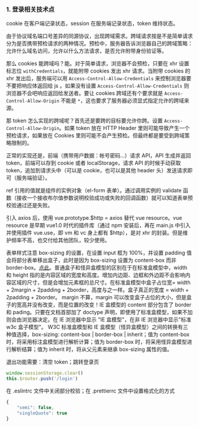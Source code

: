 ### 1. 登录相关技术点

cookie 在客户端记录状态，session 在服务端记录状态，token 维持状态。

由于协议域名端口号差异的同源协议，出现跨域需求。跨域请求按是不是简单请求分为是否携带预检请求的两种情况。预检中，服务器告诉浏览器自己的跨域策略：允许什么域名访问，允许以什么方法请求，是否允许附带身份验证等。

那么 cookies 能跨域吗？能。对于简单请求，浏览器不会预检，只要在 xhr 设置标志位 `withCredentials`，就能附带 cookies 发出 xhr 请求。当附带 cookies 的 xhr 发出后，服务端可以用 `Access-Control-Allow-Credentials` 来控制浏览器要不要把响应体返回给 js 。如果没有设置 `Access-Control-Allow-Credentials` 则浏览器不会吧响应返回给发送者。要让 cookies 跨域还有个要求就是 `Access-Control-Allow-Origin` 不能是 `*`，这也要求了服务器必须显式指定允许的跨域来源。

那 token 怎么实现的跨域呢？首先还是要跨的目标要允许你跨。设置 `Access-Control-Allow-Origin`。如果 token 放在 HTTP Header 里则可能导致产生一个预检请求，如果放在 Cookies 里则可能不会产生预检。但最终都是要受到跨域策略限制的。

正常的实现还是，前端（携带用户数据：帐号密码...）请求 API，API 生成并返回 token，前端可以存到 cookie 或者 localStorage，请求 API 的时候手动获取 token，追加到请求头中（可以是 cookie，也可以是其他 header 头）发送请求即可（服务端验证）。

ref 引用的值就是组件的实例对象（el-form 表单）。通过调用实例的 validate 函数（接收一个接收布尔值参数说明校验成功或失败的回调函数）就可以知道表单预校验通过还是失败。

引入 axios 后，使用 vue.prototype.$http = axios 替代 vue resource。vue resource 是早期 vue1.0 时代的插件库（通过 npm 安装后，再在 main.js 中引入并使用插件 vue.use，即 vm 和 vc 身上都有 $http），是对 xhr 的封装。但是维护频率不高，也交付给其他团队，较少使用。

表单样式注意 box-sizing 的设置，在设置 input 框为 100%，并设置 padding 值会将部分表单移出盒子，此时是因为 box-sizing 设置为 content-box 而非 border-box。[点此](https://developer.mozilla.org/zh-CN/docs/Web/CSS/box-sizing)。普通盒子和怪异盒模型的区别在于在标准盒模型中，width 和 height 指的是内容区域的宽度和高度。增加内边距、边框和外边距不会影响内容区域的尺寸，但是会增加元素框的总尺寸。在标准盒模型中盒子占位宽= width + 2margin + 2padding + 2border，高度与之一样。盒子真正的宽度 = width + 2padding + 2border。 margin 不算，margin 可以改变盒子占位的大小，但是盒子的宽高并没有改变，而是位置的改变！IE 盒模型的 content 部分包含了 border 和 pading。只要在文档首部加了 doctype 声明，即使用了标准盒模型，如果不加则会由浏览器决定。在 IE 浏览器中显示 "IE 盒模型"，在非 IE 浏览器中显示"标准 w3c 盒子模型"。 W3C 标准盒模型和 IE 盒模型（怪异盒模型）之间的转换有三种值选择，box-sizing: content-box | border-box | inherit；值为 content-box 时，将采用标注盒模型进行解析计算；值为 border-box 时，将采用怪异盒模型进行解析结算；值为 inherit 时，将从父元素来继承 box-sizing 属性的值。

退出功能需要：清空 token；跳转登录页

```js
window.sessionStorage.clear()
this.$router.push('/login')
```

在 .eslintrc 文件中关闭部分校验；在 .prettierrc 文件中设置格式化的方式

```js
{
    "semi": false,
    "singleQuote": true
}
```

